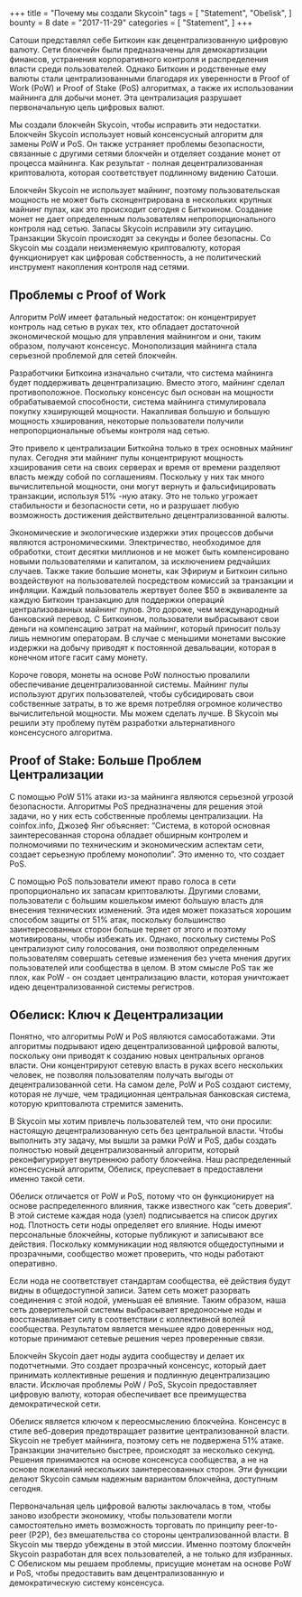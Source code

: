 +++
title = "Почему мы создали Skycoin"
tags = [
    "Statement",
    "Obelisk",
]
bounty = 8
date = "2017-11-29"
categories = [
    "Statement",
]
+++

Сатоши представлял себе Биткоин как децентрализованную цифровую валюту. Сети блокчейн были предназначены для демокартизации финансов, устранения корпоративного контроля и распределения власти среди пользователей. Однако Биткоин и родственные ему валюты стали централизованными благодаря их уверенности в Proof of Work (PoW) и Proof of Stake (PoS) алгоритмах, а также их использовании майнинга для добычи монет. Эта централизация разрушает первоначальную цель цифровых валют.

Мы создали блокчейн Skycoin, чтобы исправить эти недостатки. Блокчейн Skycoin использует новый консенсусный алгоритм для замены PoW и PoS. Он также устраняет проблемы безопасности, связанные с другими сетями блокчейн и отделяет создание монет от процесса майнинга. Как результат - полная децентрализованная криптовалюта, которая соответствует подлинному видению Сатоши.

Блокчейн Skycoin не использует майнинг, поэтому пользовательская мощность не может быть сконцентрирована в нескольких крупных майнинг пулах, как это происходит сегодня с Биткоином. Создание монет не дает определенным пользователям непропорционального контроля над сетью. Запасы Skycoin исправили эту ситауцию. Транзакции Skycoin происходят за секунды и более безопасны. Со Skycoin мы создали неизменяемую криптовалюту, которая функционирует как цифровая собственность, а не политический инструмент накопления контроля над сетями.

## Проблемы с Proof of Work

Алгоритм PoW имеет фатальный недостаток: он концентрирует контроль над сетью в руках тех, кто обладает достаточной экономической мощью для управления майнингом и они, таким образом, получают консенсус. Монополизация майнинга стала серьезной проблемой для сетей блокчейн.

Разработчики Биткоина изначально считали, что система майнинга будет поддерживать децентрализацию. Вместо этого, майнинг сделал противоположное. Поскольку консенсус был основан на мощности обрабатываемой способности, система майнинга стимулировала покупку хэширующей мощности. Накапливая большую и большую мощность хэширования, некоторые пользователи получили непропорциональные объемы контроля над сетью.

Это привело к централизации Биткойна только в трех основных майнинг пулах. Сегодня эти майнинг пулы концентрируют мощность хэширования сети на своих серверах и время от времени разделяют власть между собой по соглашениям. Поскольку у них так много вычислительной мощности, они могут вернуть и фальсифицировать транзакции, используя 51% -ную атаку. Это не только угрожает стабильности и безопасности сети, но и разрушает любую возможность достижения действительно децентрализованной валюты.

Экономические и экологические издержки этих процессов добычи являются астрономическими. Электричество, необходимое для обработки, стоит десятки миллионов и не может быть компенсировано новыми пользователями и капиталом, за исключением редчайших случаев. Также такие большие монеты, как Эфириум и Биткоин сильно воздействуют на пользователей посредством комиссий за транзакции и инфляции. Каждый пользователь жертвует  более $50 в эквиваленте за каждую Биткоин транзакцию для поддержки операций централизованных майнинг пулов. Это дороже, чем международный банковский перевод. С Биткоином, пользователи выбрасывают свои деньги на компенсацию затрат на майнинг, который приносит пользу лишь немногим операторам. В случае с меньшими монетами высокие издержки на добычу приводят к постоянной девальвации, которая в конечном итоге гасит саму монету.

Короче говоря, монеты на основе PoW полностью провалили обеспечивание децентрализованной системы. Майнинг пулы используют других пользователей, чтобы субсидировать свои собственные затраты, в то же время потребляя огромное количество вычислительной мощности. Мы можем сделать лучше. В Skycoin мы решили эту проблему путём разработки альтернативного консенсусного алгоритма.

## Proof of Stake: Больше Проблем Централизации

С помощью PoW 51% атаки из-за майнинга являются серьезной угрозой безопасности. Алгоритмы PoS предназначены для решения этой задачи, но у них есть собственные проблемы централизации. На coinfox.info, Джозеф Янг объясняет: “Система, в которой основная заинтересованная сторона обладает обширным контролем и полномочиями по техническим и экономическим аспектам сети, создает серьезную проблему монополии”. Это именно то, что создает PoS.

С помощью PoS пользователи имеют право голоса в сети пропорционально их запасам криптовалюты. Другими словами, пользователи с бо́льшим кошельком имеют бо́льшую власть для внесения технических изменений. Эта идея может показаться хорошим способом защиты от 51% атак, поскольку большинство заинтересованных сторон больше теряет от этого и поэтому мотивированы, чтобы избежать их. Однако, поскольку системы PoS централизуют силу голосования, они позволяют определенным пользователям совершать сетевые изменения без учета мнения других пользователей или сообщества в целом. В этом смысле PoS так же плох, как PoW - он создает централизацию власти, которая уничтожает идею децентрализованной системы регистров.

## Обелиск: Ключ к Децентрализации

Понятно, что алгоритмы PoW и PoS являются самосаботажами. Эти алгоритмы подрывают идею децентрализованной цифровой валюты, поскольку они приводят к созданию новых центральных органов власти. Они концентрируют сетевую власть в руках всего нескольких человек, не позволяя пользователям получать выгоды от децентрализованной сети. На самом деле, PoW и PoS создают систему, которая не лучше, чем традиционная центральная банковская система, которую криптовалюта стремится заменить.

В Skycoin мы хотим привлечь пользователей тем, что они просили: настоящую децентрализованную сеть без центральной власти. Чтобы выполнить эту задачу, мы вышли за рамки PoW и PoS, дабы создать полностью новый децентрализованный алгоритм, который реконфигурирует внутреннюю работу блокчейна. Наш распределенный консенсусный алгоритм, Обелиск, преуспевает в предоставлени именно такой сети.

Обелиск отличается от PoW и PoS, потому что он функционирует на основе распределенного влияния, также известного как “сеть доверия“.
В этой системе каждая нода (узел) подписывается на список других нод. Плотность сети ноды определяет его влияние. Ноды имеют персональные блокчейны, которые публикуют и записывают все действия. Поскольку коммуникации нод являются общедоступными и прозрачными, сообщество может проверить, что ноды работают оперативно. 

Если нода не соответствует стандартам сообщества, её действия будут видны в общедоступной записи. Затем сеть может разорвать соединения с этой нодой, уменьшая её влияние. Таким образом, наша сеть доверительной системы выбрасывает вредоносные ноды и восстанавливает силу в соответствии с коллективной волей сообщества. Результатом является меньшее ядро доверенных нод, которые принимают сетевые решения через проверенные связи. 

Блокчейн Skycoin дает ноды аудита сообществу и делает их подотчетными. Это создает прозрачный консенсус, который дает принимать коллективные решения и подлинную децентрализацию власти. Исключая проблемы PoW / PoS, Skycoin предоставляет цифровую валюту, которая обеспечивает все преимущества демократической сети.

Обелиск является ключом к переосмыслению блокчейна. Консенсус в стиле веб-доверия предотвращает развитие централизованной власти. Skycoin не требует майнинга, поэтому сеть не подвержена 51% атаке. Транзакции значительно быстрее, происходят за несколько секунд. Решения принимаются на основе консенсуса сообщества, а не на основе пожеланий нескольких заинтересованных сторон. Эти функции делают Skycoin самым надежным вариантом блокчейна, доступным сегодня. 

Первоначальная цель цифровой валюты заключалась в том, чтобы заново изобрести экономику, чтобы пользователи могли самостоятельно иметь возможность торговать по принципу peer-to-peer (P2P), без вмешательства со стороны централизованной власти. В Skycoin мы твердо убеждены в этой миссии. Именно поэтому блокчейн Skycoin разработан для всех пользователей, а не только для избранных. С Обелиском мы решаем проблемы, присущие монетам на основе PoW и PoS, чтобы предоставить вам децентрализованную и демократическую систему консенсуса.
